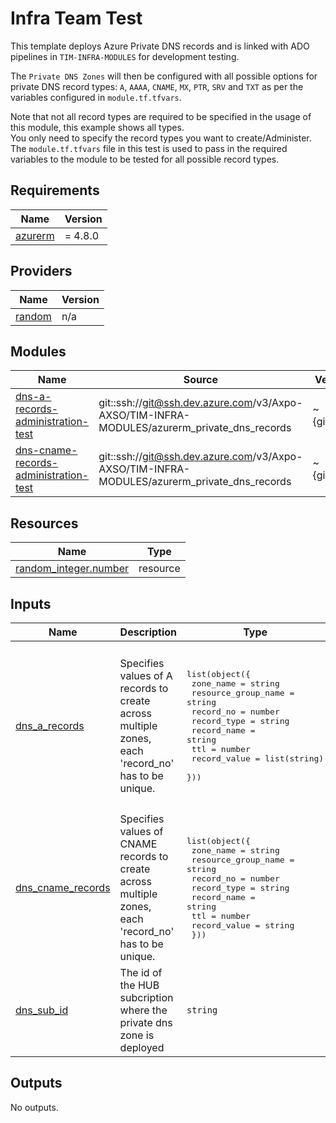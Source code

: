 # Infra Team Test

This template deploys Azure Private DNS records and is linked with ADO pipelines in `TIM-INFRA-MODULES` for development testing.

The `Private DNS Zones` will then be configured with all possible options for private DNS record types: `A`, `AAAA`, `CNAME`, `MX`, `PTR`, `SRV` and `TXT` as per the variables configured in `module.tf.tfvars`.  

Note that not all record types are required to be specified in the usage of this module, this example shows all types.  
You only need to specify the record types you want to create/Administer.  
The `module.tf.tfvars` file in this test is used to pass in the required variables to the module to be tested for all possible record types.  

<!-- BEGIN_TF_DOCS -->
## Requirements

| Name | Version |
|------|---------|
| <a name="requirement_azurerm"></a> [azurerm](#requirement\_azurerm) | = 4.8.0 |

## Providers

| Name | Version |
|------|---------|
| <a name="provider_random"></a> [random](#provider\_random) | n/a |

## Modules

| Name | Source | Version |
|------|--------|---------|
| <a name="module_dns-a-records-administration-test"></a> [dns-a-records-administration-test](#module\_dns-a-records-administration-test) | git::ssh://git@ssh.dev.azure.com/v3/Axpo-AXSO/TIM-INFRA-MODULES/azurerm_private_dns_records | ~{gitRef}~ |
| <a name="module_dns-cname-records-administration-test"></a> [dns-cname-records-administration-test](#module\_dns-cname-records-administration-test) | git::ssh://git@ssh.dev.azure.com/v3/Axpo-AXSO/TIM-INFRA-MODULES/azurerm_private_dns_records | ~{gitRef}~ |

## Resources

| Name | Type |
|------|------|
| [random_integer.number](https://registry.terraform.io/providers/hashicorp/random/latest/docs/resources/integer) | resource |

## Inputs

| Name | Description | Type | Default | Required |
|------|-------------|------|---------|:--------:|
| <a name="input_dns_a_records"></a> [dns\_a\_records](#input\_dns\_a\_records) | Specifies values of A records to create across multiple zones, each 'record\_no' has to be unique. | <pre>list(object({<br>    zone_name           = string<br>    resource_group_name = string<br>    record_no           = number<br>    record_type         = string<br>    record_name         = string<br>    ttl                 = number<br>    record_value        = list(string)<br>  }))</pre> | <pre>[<br>  {<br>    "record_name": "testA1",<br>    "record_no": 1,<br>    "record_type": "A",<br>    "record_value": [<br>      "10.0.1.10"<br>    ],<br>    "resource_group_name": "rg-where-private-dns-zone-is-located",<br>    "ttl": 300,<br>    "zone_name": "axso.zone.local"<br>  }<br>]</pre> | no |
| <a name="input_dns_cname_records"></a> [dns\_cname\_records](#input\_dns\_cname\_records) | Specifies values of CNAME records to create across multiple zones, each 'record\_no' has to be unique. | <pre>list(object({<br>    zone_name           = string<br>    resource_group_name = string<br>    record_no           = number<br>    record_type         = string<br>    record_name         = string<br>    ttl                 = number<br>    record_value        = string<br>  }))</pre> | <pre>[<br>  {<br>    "record_name": "msservice1",<br>    "record_no": 1,<br>    "record_type": "CNAME",<br>    "record_value": "contoso.com",<br>    "resource_group_name": "rg-where-private-dns-zone-is-located",<br>    "ttl": 300,<br>    "zone_name": "axso.zone.local"<br>  }<br>]</pre> | no |
| <a name="input_dns_sub_id"></a> [dns\_sub\_id](#input\_dns\_sub\_id) | The id of the HUB subcription where the private dns zone is deployed | `string` | `"36cae50e-ce2a-438f-bd97-216b7f682c77"` | no |

## Outputs

No outputs.
<!-- END_TF_DOCS -->